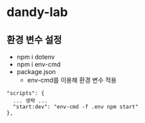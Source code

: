 # dandy-lab
## 환경 변수 설정
+ npm i dotenv
+ npm i env-cmd
+ package.json
  + env-cmd를 이용해 환경 변수 적용
```
"scripts": {
  ... 생략 ...
  "start:dev": "env-cmd -f .env npm start"
},
```

 

